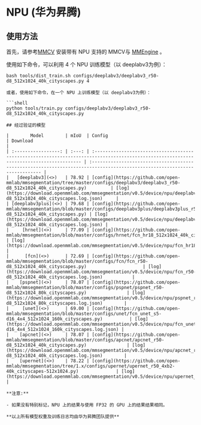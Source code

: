 # NPU (华为昇腾)

## 使用方法

首先，请参考[MMCV](https://mmcv.readthedocs.io/zh_CN/latest/get_started/build.html#npu-mmcv-full) 安装带有 NPU 支持的 MMCV与 [MMEngine](https://mmengine.readthedocs.io/en/latest/get_started/installation.html#build-from-source) 。

使用如下命令，可以利用 4 个 NPU 训练模型（以 deeplabv3为例）：

````shell
bash tools/dist_train.sh configs/deeplabv3/deeplabv3_r50-d8_512x1024_40k_cityscapes.py 4

或者，使用如下命令，在一个 NPU 上训练模型（以 deeplabv3为例）：

```shell
python tools/train.py configs/deeplabv3/deeplabv3_r50-d8_512x1024_40k_cityscapes.py

## 经过验证的模型

|        Model        | mIoU  | Config                                                                                                                                   | Download                                                                                                                   |
| :-----------------: | :---: | :--------------------------------------------------------------------------------------------------------------------------------------- | :------------------------------------------------------------------------------------------------------------------------- |
|   [deeplabv3](<>)   | 78.92 | [config](https://github.com/open-mmlab/mmsegmentation/tree/master/configs/deeplabv3/deeplabv3_r50-d8_512x1024_40k_cityscapes.py)         | [log](https://download.openmmlab.com/mmsegmentation/v0.5/device/npu/deeplabv3_r50-d8_512x1024_40k_cityscapes.log.json)     |
| [deeplabv3plus](<>) | 79.68 | [config](https://github.com/open-mmlab/mmsegmentation/blob/master/configs/deeplabv3plus/deeplabv3plus_r50-d8_512x1024_40k_cityscapes.py) | [log](https://download.openmmlab.com/mmsegmentation/v0.5/device/npu/deeplabv3plus_r50-d8_512x1024_40k_cityscapes.log.json) |
|     [hrnet](<>)     | 77.09 | [config](https://github.com/open-mmlab/mmsegmentation/blob/master/configs/hrnet/fcn_hr18_512x1024_40k_cityscapes.py)                     | [log](https://download.openmmlab.com/mmsegmentation/v0.5/device/npu/fcn_hr18_512x1024_40k_cityscapes.log.json)             |
|      [fcn](<>)      | 72.69 | [config](https://github.com/open-mmlab/mmsegmentation/blob/master/configs/fcn/fcn_r50-d8_512x1024_40k_cityscapes.py)                     | [log](https://download.openmmlab.com/mmsegmentation/v0.5/device/npu/fcn_r50-d8_512x1024_40k_cityscapes.log.json)           |
|    [pspnet](<>)     | 78.07 | [config](https://github.com/open-mmlab/mmsegmentation/blob/master/configs/pspnet/pspnet_r50-d8_512x1024_80k_cityscapes.py)               | [log](https://download.openmmlab.com/mmsegmentation/v0.5/device/npu/pspnet_r50-d8_512x1024_80k_cityscapes.log.json)        |
|     [unet](<>)      | 69.00 | [config](https://github.com/open-mmlab/mmsegmentation/blob/master/configs/unet/fcn_unet_s5-d16_4x4_512x1024_160k_cityscapes.py)          | [log](https://download.openmmlab.com/mmsegmentation/v0.5/device/npu/fcn_unet_s5-d16_4x4_512x1024_160k_cityscapes.log.json) |
|    [apcnet](<>)     | 78.07 | [config](https://github.com/open-mmlab/mmsegmentation/blob/master/configs/apcnet/apcnet_r50-d8_512x1024_40k_cityscapes.py)               | [log](https://download.openmmlab.com/mmsegmentation/v0.5/device/npu/apcnet_r50-d8_512x1024_40k_cityscapes.log.json)        |
|    [upernet](<>)    | 78.22 | [config](https://github.com/open-mmlab/mmsegmentation/tree/1.x/configs/upernet/upernet_r50_4xb2-40k_cityscapes-512x1024.py)              | [log](https://download.openmmlab.com/mmsegmentation/v0.5/device/npu/upernet_r50_512x1024_40k_cityscapes.log.json)          |

**注意:**

- 如果没有特别标记，NPU 上的结果与使用 FP32 的 GPU 上的结果结果相同。

**以上所有模型权重及训练日志均由华为昇腾团队提供**
````
